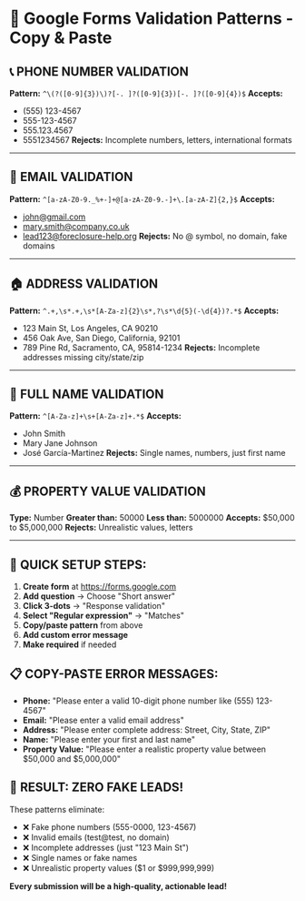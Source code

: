 # 🔧 Google Forms Validation Patterns - Copy & Paste

## 📞 PHONE NUMBER VALIDATION
**Pattern:** `^\(?([0-9]{3})\)?[-. ]?([0-9]{3})[-. ]?([0-9]{4})$`
**Accepts:**
- (555) 123-4567
- 555-123-4567
- 555.123.4567
- 5551234567
**Rejects:** Incomplete numbers, letters, international formats

---

## 📧 EMAIL VALIDATION
**Pattern:** `^[a-zA-Z0-9._%+-]+@[a-zA-Z0-9.-]+\.[a-zA-Z]{2,}$`
**Accepts:**
- john@gmail.com
- mary.smith@company.co.uk
- lead123@foreclosure-help.org
**Rejects:** No @ symbol, no domain, fake domains

---

## 🏠 ADDRESS VALIDATION
**Pattern:** `^.+,\s*.+,\s*[A-Za-z]{2}\s*,?\s*\d{5}(-\d{4})?.*$`
**Accepts:**
- 123 Main St, Los Angeles, CA 90210
- 456 Oak Ave, San Diego, California, 92101
- 789 Pine Rd, Sacramento, CA, 95814-1234
**Rejects:** Incomplete addresses missing city/state/zip

---

## 👤 FULL NAME VALIDATION
**Pattern:** `^[A-Za-z]+\s+[A-Za-z]+.*$`
**Accepts:**
- John Smith
- Mary Jane Johnson
- José García-Martinez
**Rejects:** Single names, numbers, just first name

---

## 💰 PROPERTY VALUE VALIDATION
**Type:** Number
**Greater than:** 50000
**Less than:** 5000000
**Accepts:** $50,000 to $5,000,000
**Rejects:** Unrealistic values, letters

---

## 🚀 QUICK SETUP STEPS:

1. **Create form** at https://forms.google.com
2. **Add question** → Choose "Short answer"
3. **Click 3-dots** → "Response validation"
4. **Select "Regular expression"** → "Matches"
5. **Copy/paste pattern** from above
6. **Add custom error message**
7. **Make required** if needed

## 📋 COPY-PASTE ERROR MESSAGES:

- **Phone:** "Please enter a valid 10-digit phone number like (555) 123-4567"
- **Email:** "Please enter a valid email address"
- **Address:** "Please enter complete address: Street, City, State, ZIP"
- **Name:** "Please enter your first and last name"
- **Property Value:** "Please enter a realistic property value between $50,000 and $5,000,000"

## 🎯 RESULT: ZERO FAKE LEADS!

These patterns eliminate:
- ❌ Fake phone numbers (555-0000, 123-4567)
- ❌ Invalid emails (test@test, no domain)
- ❌ Incomplete addresses (just "123 Main St")
- ❌ Single names or fake names
- ❌ Unrealistic property values ($1 or $999,999,999)

**Every submission will be a high-quality, actionable lead!**